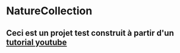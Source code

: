# NatureCollection

## Ceci est un projet test construit à partir d'un [tutorial youtube](https://www.youtube.com/watch?v=WlDzTh4WXek&t=3579s)